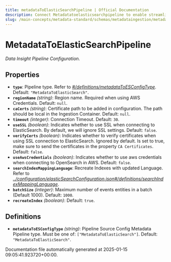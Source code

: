```yaml
---
title: metadataToElasticSearchPipeline | Official Documentation
description: Connect Metadatatoelasticsearchpipeline to enable streamlined access, monitoring, or search of enterprise data using secure and scalable integrations.
slug: /main-concepts/metadata-standard/schemas/metadataingestion/metadatatoelasticsearchpipeline
---
```


# MetadataToElasticSearchPipeline

*Data Insight Pipeline Configuration.*

## Properties

- **`type`**: Pipeline type. Refer to *[#/definitions/metadataToESConfigType](#definitions/metadataToESConfigType)*. Default: `"MetadataToElasticSearch"`.
- **`regionName`** *(string)*: Region name. Required when using AWS Credentials. Default: `null`.
- **`caCerts`** *(string)*: Certificate path to be added in configuration. The path should be local in the Ingestion Container. Default: `null`.
- **`timeout`** *(integer)*: Connection Timeout. Default: `30`.
- **`useSSL`** *(boolean)*: Indicates whether to use SSL when connecting to ElasticSearch. By default, we will ignore SSL settings. Default: `false`.
- **`verifyCerts`** *(boolean)*: Indicates whether to verify certificates when using SSL connection to ElasticSearch. Ignored by default. Is set to true, make sure to send the certificates in the property `CA Certificates`. Default: `false`.
- **`useAwsCredentials`** *(boolean)*: Indicates whether to use aws credentials when connecting to OpenSearch in AWS. Default: `false`.
- **`searchIndexMappingLanguage`**: Recreate Indexes with updated Language. Refer to *[../configuration/elasticSearchConfiguration.json#/definitions/searchIndexMappingLanguage](#/configuration/elasticSearchConfiguration.json#/definitions/searchIndexMappingLanguage)*.
- **`batchSize`** *(integer)*: Maximum number of events entities in a batch (Default 1000). Default: `1000`.
- **`recreateIndex`** *(boolean)*: Default: `true`.
## Definitions

- **`metadataToESConfigType`** *(string)*: Pipeline Source Config Metadata Pipeline type. Must be one of: `["MetadataToElasticSearch"]`. Default: `"MetadataToElasticSearch"`.


Documentation file automatically generated at 2025-01-15 09:05:41.923720+00:00.
